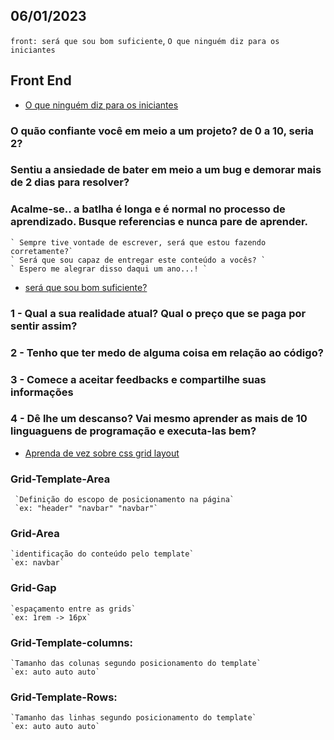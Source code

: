 06/01/2023
-----------

`front: será que sou bom suficiente`,  `O que ninguém diz para os iniciantes`


## Front End
- [O que ninguém diz para os iniciantes](https://willianjusten.com.br/o-que-ninguem-diz-para-iniciantes)

### O quão confiante você em meio a um projeto? de 0 a 10, seria 2?
### Sentiu a ansiedade de bater em meio a um bug e demorar mais de 2 dias para resolver?
### Acalme-se.. a batlha é longa e é normal no processo de aprendizado. Busque referencias e nunca pare de aprender.
    ` Sempre tive vontade de escrever, será que estou fazendo corretamente?`
    ` Será que sou capaz de entregar este conteúdo a vocês? `
    ` Espero me alegrar disso daqui um ano...! `

- [será que sou bom suficiente?](https://willianjusten.com.br/sou-bom-o-suficiente)

### 1 - Qual a sua realidade atual? Qual o preço que se paga por sentir assim?
### 2 - Tenho que ter medo de alguma coisa em relação ao código?
### 3 - Comece a aceitar feedbacks e compartilhe suas informações
### 4 - Dê lhe um descanso? Vai mesmo aprender as mais de 10 linguaguens de programação e executa-las bem?

- [Aprenda de vez sobre css grid layout](https://medium.com/collabcode/pare-de-chutar-e-aprenda-como-funciona-o-css-grid-layout-afaa7412d035)

### Grid-Template-Area 
     `Definição do escopo de posicionamento na página`
     `ex: "header" "navbar" "navbar"`
### Grid-Area
    `identificação do conteúdo pelo template`
    `ex: navbar`
### Grid-Gap
    `espaçamento entre as grids`
    `ex: 1rem -> 16px`
### Grid-Template-columns:
    `Tamanho das colunas segundo posicionamento do template`
    `ex: auto auto auto`
### Grid-Template-Rows:
    `Tamanho das linhas segundo posicionamento do template`
    `ex: auto auto auto`
